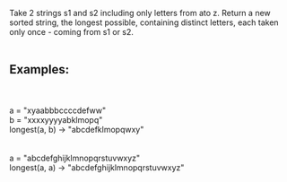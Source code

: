 Take 2 strings s1 and s2 including only letters from ato z. Return a new sorted string, the longest possible, containing distinct letters, each taken only once - coming from s1 or s2.
<br><br>
## Examples:
<br><br>
a = "xyaabbbccccdefww"<br>
b = "xxxxyyyyabklmopq"<br>
longest(a, b) -> "abcdefklmopqwxy"<br>
<br><br>
a = "abcdefghijklmnopqrstuvwxyz"<br>
longest(a, a) -> "abcdefghijklmnopqrstuvwxyz"
